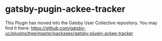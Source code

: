 # gatsby-pugin-ackee-tracker

This Plugin has moved into the Gatsby User Collective repository. You may find it there: https://github.com/gatsby-uc/plugins/tree/master/packages/gatsby-plugin-ackee-tracker
